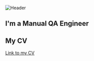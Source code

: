 ![Header](https://github.com/immergor/Iryna-Horban/blob/master/assets/photo_2022-08-30.png)

## I'm a Manual QA Engineer

## My CV 
[Link to my CV](https://drive.google.com/file/d/1zlMLYeG1KOLe7n6wzCV0Rnb1G2bOZO3r/view?usp=share_link)

